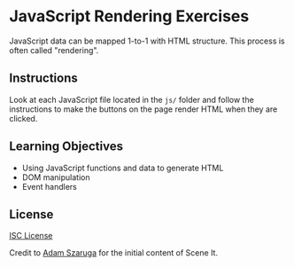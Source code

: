 # JavaScript Rendering Exercises

JavaScript data can be mapped 1-to-1 with HTML structure. This process is often
called "rendering".

## Instructions

Look at each JavaScript file located in the `js/` folder and follow the
instructions to make the buttons on the page render HTML when they are clicked.

## Learning Objectives

- Using JavaScript functions and data to generate HTML
- DOM manipulation
- Event handlers

## License

[ISC License](LICENSE.md)

Credit to [Adam Szaruga](https://github.com/adamszaruga) for the initial content of Scene It.
